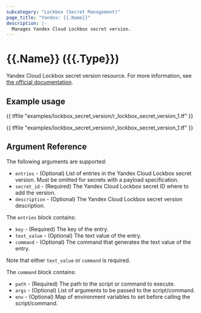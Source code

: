 ```yaml
---
subcategory: "Lockbox (Secret Management)"
page_title: "Yandex: {{.Name}}"
description: |-
  Manages Yandex Cloud Lockbox secret version.
---
```


# {{.Name}} ({{.Type}})

Yandex Cloud Lockbox secret version resource. For more information, see [the official documentation](https://yandex.cloud/docs/lockbox/).

## Example usage

{{ tffile "examples/lockbox_secret_version/r_lockbox_secret_version_1.tf" }}

{{ tffile "examples/lockbox_secret_version/r_lockbox_secret_version_1.tf" }}

## Argument Reference

The following arguments are supported:

* `entries` - (Optional) List of entries in the Yandex Cloud Lockbox secret version. Must be omitted for secrets with a payload specification.
* `secret_id` - (Required) The Yandex Cloud Lockbox secret ID where to add the version.
* `description` - (Optional) The Yandex Cloud Lockbox secret version description.

The `entries` block contains:

* `key` - (Required) The key of the entry.
* `text_value` - (Optional) The text value of the entry.
* `command` - (Optional) The command that generates the text value of the entry.

Note that either `text_value` or `command` is required.

The `command` block contains:

* `path` - (Required) The path to the script or command to execute.
* `args` - (Optional) List of arguments to be passed to the script/command.
* `env` - (Optional) Map of environment variables to set before calling the script/command.
